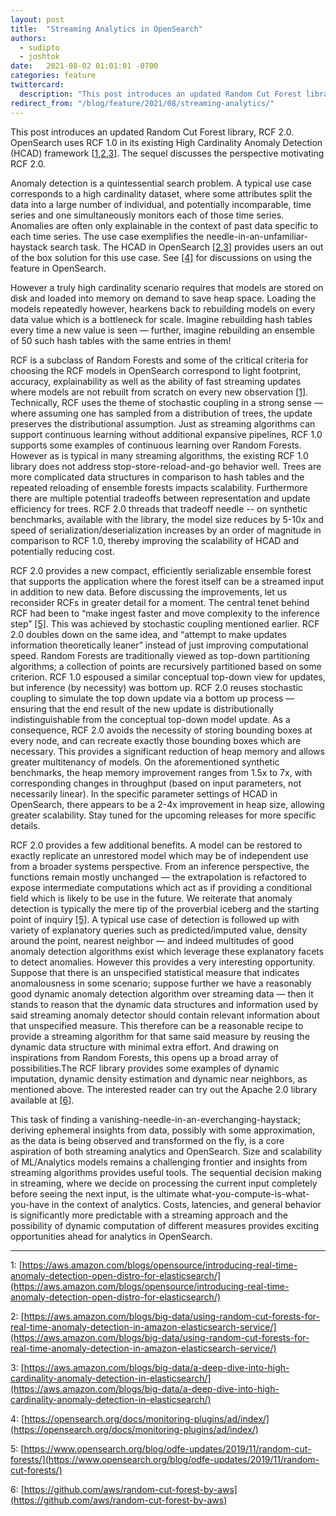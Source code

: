 ```yaml
---
layout: post
title:  "Streaming Analytics in OpenSearch"
authors: 
  - sudipto
  - joshtok
date:   2021-08-02 01:01:01 -0700
categories: feature
twittercard:
  description: "This post introduces an updated Random Cut Forest library, RCF 2.0. OpenSearch uses RCF 1.0 in its existing High Cardinality Anomaly Detection (HCAD) framework [[1](#footnote1),[2](#footnote2),[3](#footnote3)]. The sequel discusses the perspective motivating RCF 2.0."
redirect_from: "/blog/feature/2021/08/streaming-analytics/"
---
```



This post introduces an updated Random Cut Forest library, RCF 2.0. OpenSearch uses RCF 1.0 in its existing High Cardinality Anomaly Detection (HCAD) framework [[1](#footnote1),[2](#footnote2),[3](#footnote3)]. The sequel discusses the perspective motivating RCF 2.0.

Anomaly detection is a quintessential search problem. A typical use case corresponds to a high cardinality dataset, where some attributes split the data into a large number of individual, and potentially incomparable, time series and one simultaneously monitors each of those time series. Anomalies are often only explainable in the context of past data specific to each time series. The use case exemplifies the needle-in-an-unfamiliar-haystack search task. The HCAD in OpenSearch [[2](#footnote2),[3](#footnote3)] provides users an out of the box solution for this use case. See [[4]](#footnote4) for discussions on using the feature in OpenSearch. 

However a  truly high cardinality scenario requires that models are stored on disk and loaded into memory on demand to save heap space. Loading the models repeatedly however, hearkens back to rebuilding models on every data value which is a bottleneck for scale. Imagine rebuilding hash tables every time a new value is seen — further, imagine rebuilding an ensemble of 50 such hash tables with the same entries in them! 

RCF is a subclass of Random Forests and some of the critical criteria for choosing the RCF models in OpenSearch correspond to light footprint, accuracy, explainability as well as the ability of fast streaming updates where models are not rebuilt from scratch on every new observation [[1]](#footnote1). Technically, RCF uses the theme of stochastic coupling in a strong sense — where assuming one has sampled from a distribution of trees, the update preserves the distributional assumption. Just as streaming algorithms can support continuous learning without additional expansive pipelines, RCF 1.0 supports some examples of continuous learning over Random Forests. However as is typical in many streaming algorithms, the existing RCF 1.0 library does not address stop-store-reload-and-go behavior well. Trees are more complicated data structures in comparison to hash tables and the repeated reloading of ensemble forests impacts scalability. Furthermore there are multiple potential tradeoffs between representation and update efficiency for trees. RCF 2.0 threads that tradeoff needle -- on synthetic benchmarks, available with the library, the model size reduces by 5-10x and speed of serialization/deserialization increases by an order of magnitude in comparison to RCF 1.0, thereby improving the scalability of HCAD and potentially reducing cost.

RCF 2.0 provides a new compact, efficiently serializable ensemble forest that supports the application where the forest itself can be a streamed input in addition to new data. Before discussing the improvements, let us reconsider RCFs in greater detail for a moment. The central tenet behind RCF had been to “make ingest faster and move complexity to the inference step” [[5]](#footnote5).  This was achieved by stochastic coupling mentioned earlier. RCF 2.0 doubles down on the same idea, and “attempt to make updates information theoretically leaner” instead of just improving computational speed. Random Forests are traditionally viewed as top-down partitioning algorithms; a collection of points are recursively partitioned based on some criterion. RCF 1.0 espoused a similar conceptual top-down view for updates, but inference (by necessity) was bottom up. RCF 2.0 reuses stochastic coupling to simulate the top down update via a bottom up process — ensuring that the end result of the new update is distributionally indistinguishable from the conceptual top-down model update. As a consequence, RCF 2.0 avoids the necessity of storing bounding boxes at every node, and can recreate exactly those bounding boxes which are necessary. This provides a significant reduction of heap memory and allows greater multitenancy of models. On the aforementioned synthetic benchmarks, the heap memory improvement ranges from 1.5x to 7x, with corresponding changes in throughput (based on input parameters, not necessarily linear). In the specific parameter settings of HCAD in OpenSearch, there appears to be a 2-4x improvement in heap size, allowing greater scalability. Stay tuned for the upcoming releases for more specific details. 

RCF 2.0 provides a few additional benefits. A model can be restored to exactly replicate an unrestored model which may be of independent use from a broader systems perspective. From an inference perspective, the functions remain mostly unchanged — the extrapolation is refactored to expose intermediate computations which act as if providing a conditional field which is likely to be use in the future. We reiterate that anomaly detection is typically the mere tip of the proverbial iceberg and the starting point of inquiry [[5]](#footnote5). A typical use case of detection is followed up with variety of explanatory queries such as predicted/imputed value, density around the point, nearest neighbor — and indeed multitudes of good anomaly detection algorithms exist which leverage these explanatory facets to detect anomalies. However this provides a very interesting opportunity. Suppose that there is an unspecified statistical measure that indicates anomalousness in some scenario; suppose further we have a reasonably good dynamic anomaly detection algorithm over streaming data — then it stands to reason that the dynamic data structures and information used by said streaming anomaly detector should contain relevant information about that unspecified measure. This therefore can be a reasonable recipe to provide a streaming algorithm for that same said measure by reusing the dynamic data structure with minimal extra effort.  And drawing on inspirations from Random Forests, this opens up a broad array of possibilities.The RCF library provides some examples of dynamic imputation, dynamic density estimation and dynamic near neighbors, as mentioned above. The interested reader can try out the Apache 2.0 library available at [[6]](#footnote6). 

This task of finding a vanishing-needle-in-an-everchanging-haystack; deriving ephemeral insights from data, possibly with some approximation, as the data is being observed and transformed on the fly, is a core aspiration of both streaming analytics and OpenSearch. Size and scalability of ML/Analytics models remains a challenging frontier and insights from streaming algorithms provides useful tools. The sequential decision making in streaming, where we decide on processing  the current input completely before seeing the next input, is the ultimate what-you-compute-is-what-you-have in the context of analytics. Costs, latencies, and general behavior is significantly more predictable with a streaming approach and the possibility of dynamic computation of different measures provides exciting opportunities ahead for analytics in OpenSearch. 

---

<a name="footnote1"></a>1: [https://aws.amazon.com/blogs/opensource/introducing-real-time-anomaly-detection-open-distro-for-elasticsearch/](https://aws.amazon.com/blogs/opensource/introducing-real-time-anomaly-detection-open-distro-for-elasticsearch/)

<a name="footnote2"></a>2: [https://aws.amazon.com/blogs/big-data/using-random-cut-forests-for-real-time-anomaly-detection-in-amazon-elasticsearch-service/](https://aws.amazon.com/blogs/big-data/using-random-cut-forests-for-real-time-anomaly-detection-in-amazon-elasticsearch-service/)

<a name="footnote3"></a>3: [https://aws.amazon.com/blogs/big-data/a-deep-dive-into-high-cardinality-anomaly-detection-in-elasticsearch/](https://aws.amazon.com/blogs/big-data/a-deep-dive-into-high-cardinality-anomaly-detection-in-elasticsearch/)

<a name="footnote4"></a>4: [https://opensearch.org/docs/monitoring-plugins/ad/index/](https://opensearch.org/docs/monitoring-plugins/ad/index/)

<a name="footnote5"></a>5: [https://www.opensearch.org/blog/odfe-updates/2019/11/random-cut-forests/](https://www.opensearch.org/blog/odfe-updates/2019/11/random-cut-forests/)

<a name="footnote6"></a>6: [https://github.com/aws/random-cut-forest-by-aws](https://github.com/aws/random-cut-forest-by-aws)


